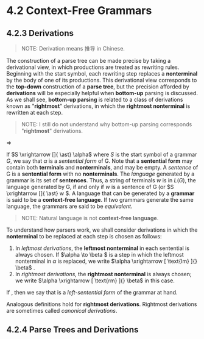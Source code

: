 # 4.2 Context-Free Grammars



## 4.2.3 Derivations

> NOTE: Derivation means 推导 in Chinese.

The construction of a parse tree can be made precise by taking a derivational view, in which productions are treated as rewriting rules. Beginning with the start symbol, each rewriting step replaces a **nonterminal** by the body of one of its productions. This derivational view corresponds to the **top-down** construction
of a **parse tree**, but the precision afforded by **derivations** will be especially helpful when **bottom-up** parsing is discussed. As we shall see, **bottom-up parsing** is related to a class of derivations known as "**rightmost**" derivations, in which the **rightmost nonterminal** is rewritten at each step.

> NOTE: I still do not understand why bottom-up parsing corresponds "**rightmost**" derivations.



$\Rightarrow$

If $S \xrightarrow []{ \ast} \alpha$ where $S$ is the start symbol of a grammar $G$, we say that $\alpha$ is a *sentential form* of G. Note that a **sentential form** may contain both **terminals** and **nonterminals**, and may be empty. A *sentence* of G is a **sentential form** with no **nonterminals**. The *language* generated by a grammar is its set of **sentences**.
Thus, a string of terminals $w$ is in $L(G)$, the language generated by G, if and only if $w$ is a sentence of G (or $S \xrightarrow []{ \ast} w $. A language that can be generated by a **grammar** is said to be a **context-free language**. If two grammars generate the same language, the grammars are said to be *equivalent*.

> NOTE: Natural language is not **context-free language**.



To understand how parsers work, we shall consider derivations in which the **nonterminal** to be replaced at each step is chosen as follows:

1. In *leftmost derivations*, the **leftmost nonterminal** in each sentential is always chosen. If $\alpha \to \beta $ is a step in which the leftmost nonterminal in $\alpha$ is replaced, we write $\alpha \xrightarrow [ \text{lm} ]{} \beta$ .
2. In *rightmost derivations*, the **rightmost nonterminal** is always chosen; we write $\alpha \xrightarrow [ \text{rm} ]{} \beta$   in this case.



If  , then we say that  is a *left-sentential form* of the grammar at hand.

Analogous definitions hold for **rightmost derivations**. Rightmost derivations are sometimes called *canonical derivations*.

## 4.2.4 Parse Trees and Derivations



